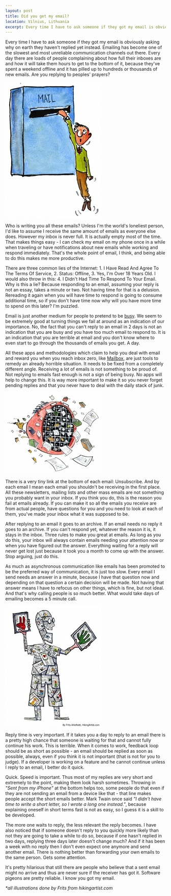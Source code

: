 ```yaml
---
layout: post
title: Did you get my email?
location: Vilnius, Lithuania
excerpt: Every time I have to ask someone if they got my email is obviously asking why on earth they haven't replied yet instead. Emailing has become one of the slowest and most unreliable communication channels out there. Everyday there are loads of people complaining about how full their inboxes are and how it will take them hours to get to the bottom of it, because they've spent a weekend offline and it has pilled up to hundreds or thousands of new emails. Are you replying to peoples' prayers?
---
```


Every time I have to ask someone if they got my email is obviously asking why on earth they haven't replied yet instead. Emailing has become one of the slowest and most unreliable communication channels out there. Every day there are loads of people complaining about how full their inboxes are and how it will take them hours to get to the bottom of it, because they've spent a weekend offline and it has pilled up to hundreds or thousands of new emails. Are you replying to peoples' prayers?

<img src="/blog/images/email.jpg" alt="Email" class="right" />

Who is writing you all these emails? Unless I'm the world's loneliest person, I'd like to assume I receive the same amount of emails as everyone else does. However my inbox is never full. It is actually empty most of the time. That makes things easy - I can check my email on my phone once in a while when traveling or have notifications about new emails while working and respond immediately. That's the whole point of email, I think, and being able to do this makes me more productive.

There are three common lies of the Internet: 1. I Have Read And Agree To The Terms Of Service, 2. Status: Offline, 3. Yes, I'm Over 18 Years Old. I would also throw in this: 4. I Didn't Had Time To Respond To Your Email. Why is this a lie? Because responding to an email, assuming your reply is not an essay, takes a minute or two. Not having time for that is a delusion. Rereading it again when you will have time to respond is going to consume additional time, so if you don't have time now why will you have more time to spend on this later? I'm puzzled.

Email is just another medium for people to pretend to be [busy](/blog/getting-work-done-and-being-busy.html). We seem to be extremely good at turning things we fail at around as an indication of our importance. No, the fact that you can't reply to an email in 2 days is not an indication that you are busy and you have too much email to respond to. It is an indication that you are terrible at email and you don't know where to even start to go through the thousands of emails you get. A day.

All these apps and methodologies which claim to help you deal with email and reward you when you reach inbox zero, like [Mailbox](http://www.mailboxapp.com/), are just tools to remedy an already horrible situation. It needs to be fixed from a completely different angle. Receiving a lot of emails is not something to be proud of. Not replying to emails fast enough is not a sign of being busy. No apps will help to change this. It is way more important to make it so you never forget pending replies and that you never have to deal with the daily stack of junk.

<img src="/blog/images/knowledge-crawler.jpg" alt="Knowledge crawler" class="left" />

There is a very tiny link at the bottom of each email: Unsubscribe. And by each email I mean each email you shouldn't be receiving in the first place. All these newsletters, mailing lists and other mass emails are not something you probably want in your inbox. If you think you do, this is the reason you fail at emails already. If you can make it so all the emails you receive are from actual people, have questions for you and you need to look at each of them, you've made your inbox what it was supposed to be.

After replying to an email it goes to an archive. If an email needs no reply it goes to an archive. If you can't respond yet, whatever the reason it is, it stays in the inbox. Three rules to make you great at emails. As long as you do this, your inbox will always contain emails needing your attention now or when you have figured out the answer. Everything waiting for a reply will never get lost just because it took you a month to come up with the answer. Stop arguing, just do this.

As much as asynchronous communication like emails has been promoted to be the preferred way of communication, it is just too slow. Every email I send needs an answer in a minute, because I have that question now and depending on that question a certain decision will be made. Not having that answer means I have to refocus on other things, which is fine, but not ideal. And that's why calling people is so much better. What would take days of emailing becomes a 5 minute call.

<img src="/blog/images/self-publishing-man.jpg" alt="Self publishing man" class="right" />

Reply time is very important. If it takes you a day to reply to an email there is a pretty high chance that someone is waiting for that and cannot fully continue his work. This is terrible. When it comes to work, feedback loop should be as short as possible - an email should be replied as soon as possible, always, even if you think it is not important (that is not for you to judge). If a developer is working on a feature and he cannot continue unless I reply to an email, I better do it quick.

Quick. Speed is important. Thus most of my replies are very short and extremely to the point, making them look harsh sometimes. Throwing in *"Sent from my iPhone"* at the bottom helps too, some people do that even if they are not sending an email from a device like that - that line makes people accept the short emails better. Mark Twain once said *"I didn't have time to write a short letter, so I wrote a long one instead."*, because explaining oneself in short terms fast is not as easy, so I guess it is a skill to be developed.

The more one waits to reply, the less relevant the reply becomes. I have also noticed that if someone doesn't reply to you quickly more likely than not they are going to take a while to do so, because if one hasn't replied in two days, replying three days later doesn't change much? And if it has been a week with no reply then I don't even expect one anymore and send another email. There is nothing better than forwarding your own emails to the same person. Gets some attention.

It's pretty hilarious that still there are people who believe that a sent email might no arrive and thus are never sure if the receiver has got it. Software pigeons are pretty reliable. I know you got my email.

*\*all illustrations done by Frits from hikingartist.com*